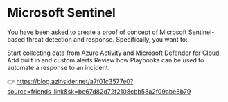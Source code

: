 # Microsoft Sentinel

You have been asked to create a proof of concept of Microsoft Sentinel-based threat detection and response. Specifically, you want to:

Start collecting data from Azure Activity and Microsoft Defender for Cloud.
Add built in and custom alerts
Review how Playbooks can be used to automate a response to an incident.

👉 https://blog.azinsider.net/a7f01c3577e0?source=friends_link&sk=be67d82d72f2108cbb58a2f09abe8b79
